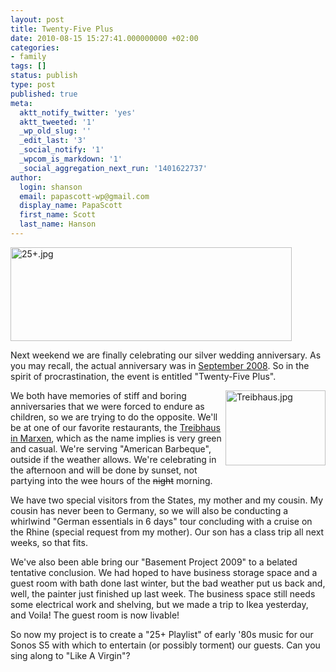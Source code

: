 ```yaml
---
layout: post
title: Twenty-Five Plus
date: 2010-08-15 15:27:41.000000000 +02:00
categories:
- family
tags: []
status: publish
type: post
published: true
meta:
  aktt_notify_twitter: 'yes'
  aktt_tweeted: '1'
  _wp_old_slug: ''
  _edit_last: '3'
  _social_notify: '1'
  _wpcom_is_markdown: '1'
  _social_aggregation_next_run: '1401622737'
author:
  login: shanson
  email: papascott-wp@gmail.com
  display_name: PapaScott
  first_name: Scott
  last_name: Hanson
---
```

<p><img style="margin-left:auto;margin-right:auto" src="https://www.papascott.de/wordpress/wp-content/uploads/2010/08/25plus.jpg" alt="25+.jpg" border="0" width="450" height="150" /></p>
<p>Next weekend we are finally celebrating our silver wedding anniversary. As you may recall, the actual anniversary was in <a href="/archives/2008/09/08/oslo-cruise/">September 2008</a>. So in the spirit of procrastination, the event is entitled "Twenty-Five Plus".</p>
<p><a href="http://www.treibhaus-marxen.de/"><img src="https://res.cloudinary.com/papascott/image/upload/wordpress/wp-content/uploads/2010/08/NewImage.jpg" alt="Treibhaus.jpg" border="0" width="160" height="120<br />
" style="float:right" /></a>We both have memories of stiff and boring anniversaries that we were forced to endure as children, so we are trying to do the opposite. We'll be at one of our favorite restaurants, the <a href="http://www.treibhaus-marxen.de/">Treibhaus in Marxen</a>, which as the name implies is very green and casual. We're serving "American Barbeque", outside if the weather allows. We're celebrating in the afternoon and will be done by sunset, not partying into the wee hours of the <s>night</s> morning.</p>
<p>We have two special visitors from the States, my mother and my cousin. My cousin has never been to Germany, so we will also be conducting a whirlwind "German essentials in 6 days" tour concluding with a cruise on the Rhine (special request from my mother). Our son has a class trip all next weeks, so that fits.</p>
<p>We've also been able bring our "Basement Project 2009" to a belated tentative conclusion. We had hoped to have business storage space and a guest room with bath done last winter, but the bad weather put us back and, well, the painter just finished up last week. The business space still needs some electrical work and shelving, but we made a trip to Ikea yesterday, and Voila! The guest room is now livable!</p>
<p>So now my project is to create a "25+ Playlist" of early '80s music for our Sonos S5 with which to entertain (or possibly torment) our guests. Can you sing along to "Like A Virgin"?</p>

